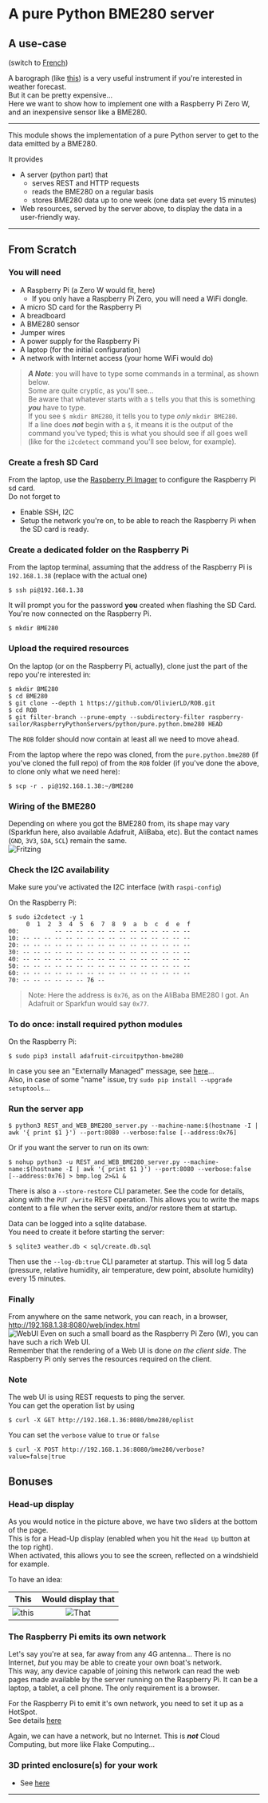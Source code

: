 # A pure Python BME280 server
## A use-case
(switch to [French](./README_fr.md))  

A barograph (like [this](https://www.naudet.com/barometre-enregistreur-c102x2375473)) is a very useful instrument if you're interested in weather forecast.  
But it can be pretty expensive...  
Here we want to show how to implement one with a Raspberry Pi Zero W, and an inexpensive sensor like a BME280.

---

This module shows the implementation of a pure Python server to get to the data emitted by a BME280.

It provides
- A server (python part) that 
  - serves REST and HTTP requests
  - reads the BME280 on a regular basis
  - stores BME280 data up to one week (one data set every 15 minutes)
- Web resources, served by the server above, to display the data in a user-friendly way.

---

## From Scratch
### You will need
- A Raspberry Pi (a Zero W would fit, here)
  - If you only have a Raspberry Pi Zero, you will need a WiFi dongle.
- A micro SD card for the Raspberry Pi
- A breadboard
- A BME280 sensor
- Jumper wires
- A power supply for the Raspberry Pi
- A laptop (for the initial configuration)
- A network with Internet access (your home WiFi would do)

> _**A Note**_: you will have to type some commands in a terminal, as shown below.  
> Some are quite cryptic, as you'll see...  
> Be aware that whatever starts with a `$` tells you that this is something _**you**_ have to type.  
> If you see `$ mkdir BME280`, it tells you to type _only_ `mkdir BME280`.  
> If a line does **_not_** begin with a `$`, it means it is the output of the command you've typed; 
> this is what you should see if all goes well (like for the `i2cdetect` command you'll see below, for example).

### Create a fresh SD Card
From the laptop, use the [Raspberry Pi Imager](https://www.raspberrypi.com/news/raspberry-pi-imager-imaging-utility/) to configure the Raspberry Pi sd card.  
Do not forget to
- Enable SSH, I2C
- Setup the network you're on, to be able to reach the Raspberry Pi when the SD card is ready.

### Create a dedicated folder on the Raspberry Pi
From the laptop terminal, assuming that the address of the Raspberry Pi is `192.168.1.38` (replace with the actual one)
```
$ ssh pi@192.168.1.38
```
It will prompt you for the password **you** created when flashing the SD Card. You're now connected on the Raspberry Pi.
```
$ mkdir BME280
```
### Upload the required resources
On the laptop (or on the Raspberry Pi, actually), clone just the part of the repo you're interested in:
```
$ mkdir BME280
$ cd BME280
$ git clone --depth 1 https://github.com/OlivierLD/ROB.git 
$ cd ROB
$ git filter-branch --prune-empty --subdirectory-filter raspberry-sailor/RaspberryPythonServers/python/pure.python.bme280 HEAD
```
The `ROB` folder should now contain at least all we need to move ahead.

From the laptop where the repo was cloned, from the `pure.python.bme280` (if you've cloned the full repo) of from the
`ROB` folder (if you've done the above, to clone only what we need here):
```
$ scp -r . pi@192.168.1.38:~/BME280
```
### Wiring of the BME280
Depending on where you got the BME280 from, its shape may vary (Sparkfun here, also available Adafruit, AliBaba, etc).
But the contact names (`GND`, `3V3`, `SDA`, `SCL`) remain the same.  
![Fritzing](doc/RPiZeroBME280_bb.png)

### Check the I2C availability
Make sure you've activated the I2C interface (with `raspi-config`)

On the Raspberry Pi:
```
$ sudo i2cdetect -y 1
     0  1  2  3  4  5  6  7  8  9  a  b  c  d  e  f
00:          -- -- -- -- -- -- -- -- -- -- -- -- -- 
10: -- -- -- -- -- -- -- -- -- -- -- -- -- -- -- -- 
20: -- -- -- -- -- -- -- -- -- -- -- -- -- -- -- -- 
30: -- -- -- -- -- -- -- -- -- -- -- -- -- -- -- -- 
40: -- -- -- -- -- -- -- -- -- -- -- -- -- -- -- -- 
50: -- -- -- -- -- -- -- -- -- -- -- -- -- -- -- -- 
60: -- -- -- -- -- -- -- -- -- -- -- -- -- -- -- -- 
70: -- -- -- -- -- -- 76 --                         
```
> Note: Here the address is `0x76`, as on the AliBaba BME280 I got. An Adafruit or Sparkfun would say `0x77`.

### To do once: install required python modules
On the Raspberry Pi:
```
$ sudo pip3 install adafruit-circuitpython-bme280
```
In case you see an "Externally Managed" message, see [here](https://www.makeuseof.com/fix-pip-error-externally-managed-environment-linux/)...  
Also, in case of some "name" issue, try `sudo pip install --upgrade setuptools`... 


### Run the server app
```
$ python3 REST_and_WEB_BME280_server.py --machine-name:$(hostname -I | awk '{ print $1 }') --port:8080 --verbose:false [--address:0x76]
```
Or if you want the server to run on its own:
```
$ nohup python3 -u REST_and_WEB_BME280_server.py --machine-name:$(hostname -I | awk '{ print $1 }') --port:8080 --verbose:false [--address:0x76] > bmp.log 2>&1 &
```
There is also a `--store-restore` CLI parameter. See the code for details, along with the `PUT /write` REST operation.
This allows you to write the maps content to a file when the server exits, and/or restore them at startup.

Data can be logged into a sqlite database.  
You need to create it before starting the server:
```
$ sqlite3 weather.db < sql/create.db.sql
```
Then use the `--log-db:true` CLI parameter at startup. This will log 5 data (pressure, relative humidity, air temperature, dew point, absolute humidity) every 15 minutes.

### Finally
From anywhere on the same network, you can reach, in a browser, <http://192.168.1.38:8080/web/index.html>  
![WebUI](doc/web.ui.png)
Even on such a small board as the Raspberry Pi Zero (W), you can have such a rich Web UI.  
Remember that the rendering of a Web UI is done _on the client side_. The Raspberry Pi only serves the
resources required on the client.

### Note
The web UI is using REST requests to ping the server.  
You can get the operation list by using
```
$ curl -X GET http://192.168.1.36:8080/bme280/oplist
```
You can set the `verbose` value to `true` or `false`
```
$ curl -X POST http://192.168.1.36:8080/bme280/verbose?value=false|true 
```

## Bonuses
### Head-up display
As you would notice in the picture above, we have two sliders at the bottom of the page.  
This is for a Head-Up display (enabled when you hit the `Head Up` button at the top right).  
When activated, this allows you to see the screen, reflected on a windshield for example.  

To have an idea:

|              This               |       Would display that       |
|:-------------------------------:|:------------------------------:|
| ![this](./doc/baro.head.up.png) | ![That](./doc/head.up.02.jpeg) |

### The Raspberry Pi emits its own network
Let's say you're at sea, far away from any 4G antenna... There is no Internet, _but_ you may be
able to create your own boat's network.  
This way, any device capable of joining this network can read the web pages made available 
by the server running on the Raspberry Pi. 
It can be a laptop, a tablet, a cell phone. The only requirement is a browser.

For the Raspberry Pi to emit it's own network, you need to set it up as a HotSpot.  
See details [here](https://github.com/OlivierLD/ROB/blob/master/raspberry-sailor/MUX-implementations/NMEA-multiplexer-basic/HOTSPOT.md)

Again, we can have a network, but no Internet. This is _**not**_ Cloud Computing, but more like Flake Computing...

### 3D printed enclosure(s) for your work
- See [here](https://github.com/OlivierLD/3DPrinting/blob/master/OpenSCAD/RPiDevBoards/NavStations/README.md)

---